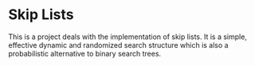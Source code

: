 # Skip Lists

This is a project deals with the implementation of skip lists. It is a simple, effective dynamic and randomized search structure which is also a probabilistic alternative to binary search trees. 



